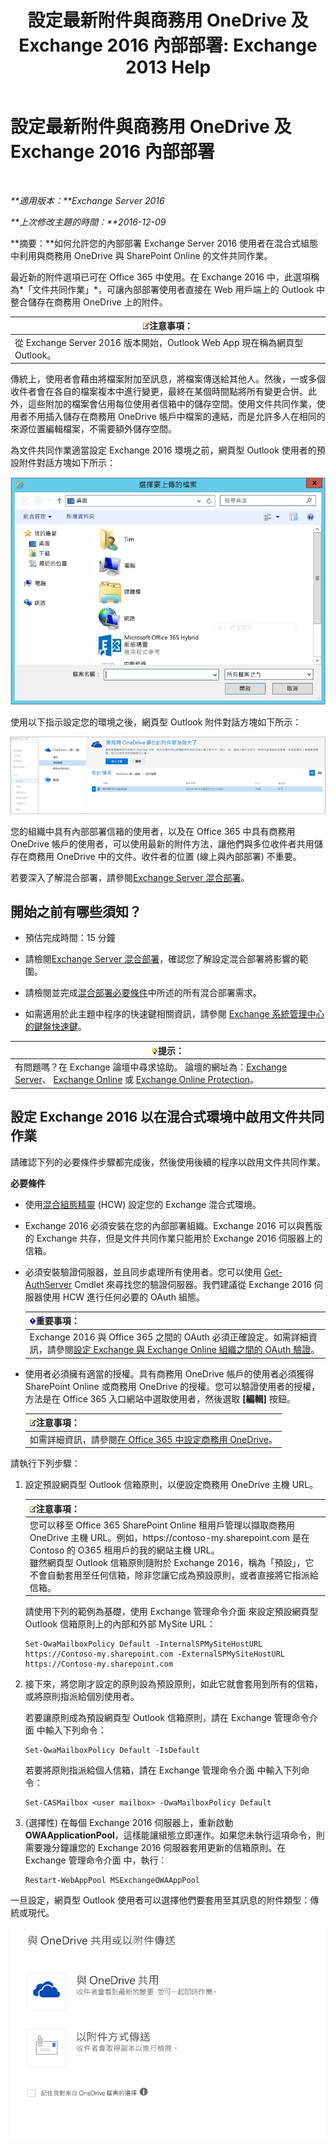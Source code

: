 ﻿---
title: '設定最新附件與商務用 OneDrive 及 Exchange 2016 內部部署: Exchange 2013 Help'
TOCTitle: 設定最新附件與商務用 OneDrive 及 Exchange 2016 內部部署
ms:assetid: 799518aa-7cfe-4708-92ee-98057ff168f5
ms:mtpsurl: https://technet.microsoft.com/zh-tw/library/Mt589761(v=EXCHG.150)
ms:contentKeyID: 70318164
ms.date: 01/11/2018
mtps_version: v=EXCHG.150
ms.translationtype: HT
---

# 設定最新附件與商務用 OneDrive 及 Exchange 2016 內部部署

 

_**適用版本：**Exchange Server 2016_

_**上次修改主題的時間：**2016-12-09_

**摘要：**如何允許您的內部部署 Exchange Server 2016 使用者在混合式組態中利用與商務用 OneDrive 與 SharePoint Online 的文件共同作業。

最近新的附件選項已可在 Office 365 中使用。在 Exchange 2016 中，此選項稱為*「文件共同作業」*，可讓內部部署使用者直接在 Web 用戶端上的 Outlook 中整合儲存在商務用 OneDrive 上的附件。

<table>
<thead>
<tr class="header">
<th><img src="images/JJ150559.note(EXCHG.150).gif" title="注意事項" alt="注意事項" />注意事項：</th>
</tr>
</thead>
<tbody>
<tr class="odd">
<td>從 Exchange Server 2016 版本開始，Outlook Web App 現在稱為網頁型 Outlook。</td>
</tr>
</tbody>
</table>


傳統上，使用者會藉由將檔案附加至訊息，將檔案傳送給其他人。然後，一或多個收件者會在各自的檔案複本中進行變更，最終在某個時間點將所有變更合併。此外，這些附加的檔案會佔用每位使用者信箱中的儲存空間。使用文件共同作業，使用者不用插入儲存在商務用 OneDrive 帳戶中檔案的連結，而是允許多人在相同的來源位置編輯檔案，不需要額外儲存空間。

為文件共同作業適當設定 Exchange 2016 環境之前，網頁型 Outlook 使用者的預設附件對話方塊如下所示：

![傳統附件對話方塊](images/Mt589761.f8c74d70-42f9-48c6-b263-ce6cef8591a8(EXCHG.150).png "傳統附件對話方塊")

使用以下指示設定您的環境之後，網頁型 Outlook 附件對話方塊如下所示：

![已啟用現代附件的附件對話方塊](images/Mt589761.89eeae65-ce3a-4c47-b57e-db734a1de95b(EXCHG.150).png "已啟用現代附件的附件對話方塊")

您的組織中具有內部部署信箱的使用者，以及在 Office 365 中具有商務用 OneDrive 帳戶的使用者，可以使用最新的附件方法，讓他們與多位收件者共用儲存在商務用 OneDrive 中的文件。收件者的位置 (線上與內部部署) 不重要。

若要深入了解混合部署，請參閱[Exchange Server 混合部署](exchange-server-hybrid-deployments-exchange-2013-help.md)。

## 開始之前有哪些須知？

  - 預估完成時間：15 分鐘

  - 請檢閱[Exchange Server 混合部署](exchange-server-hybrid-deployments-exchange-2013-help.md)，確認您了解設定混合部署將影響的範圍。

  - 請檢閱並完成[混合部署必要條件](hybrid-deployment-prerequisites-exchange-2013-help.md)中所述的所有混合部署需求。

  - 如需適用於此主題中程序的快速鍵相關資訊，請參閱 [Exchange 系統管理中心的鍵盤快速鍵](https://technet.microsoft.com/zh-tw/library/jj150484\(v=exchg.150\))。

<table>
<thead>
<tr class="header">
<th><img src="images/JJ906432.tip(EXCHG.150).gif" title="提示" alt="提示" />提示：</th>
</tr>
</thead>
<tbody>
<tr class="odd">
<td>有問題嗎？在 Exchange 論壇中尋求協助。 論壇的網址為：<a href="https://go.microsoft.com/fwlink/p/?linkid=60612">Exchange Server</a>、 <a href="https://go.microsoft.com/fwlink/p/?linkid=267542">Exchange Online</a> 或 <a href="https://go.microsoft.com/fwlink/p/?linkid=285351">Exchange Online Protection</a>。</td>
</tr>
</tbody>
</table>


## 設定 Exchange 2016 以在混合式環境中啟用文件共同作業

請確認下列的必要條件步驟都完成後，然後使用後續的程序以啟用文件共同作業。

**必要條件**

  - 使用[混合組態精靈](hybrid-configuration-wizard-exchange-2013-help.md) (HCW) 設定您的 Exchange 混合式環境。

  - Exchange 2016 必須安裝在您的內部部署組織。Exchange 2016 可以與舊版的 Exchange 共存，但是文件共同作業只能用於 Exchange 2016 伺服器上的信箱。

  - 必須安裝驗證伺服器，並且同步處理所有使用者。您可以使用 [Get-AuthServer](https://technet.microsoft.com/zh-tw/library/jj218613\(v=exchg.150\)) Cmdlet 來尋找您的驗證伺服器。我們建議從 Exchange 2016 伺服器使用 HCW 進行任何必要的 OAuth 組態。
    
    <table>
    <thead>
    <tr class="header">
    <th><img src="images/JJ906432.important(EXCHG.150).gif" title="重要事項" alt="重要事項" />重要事項：</th>
    </tr>
    </thead>
    <tbody>
    <tr class="odd">
    <td>Exchange 2016 與 Office 365 之間的 OAuth 必須正確設定。如需詳細資訊，請參閱<a href="https://technet.microsoft.com/zh-tw/library/dn594521(v=exchg.150)">設定 Exchange 與 Exchange Online 組織之間的 OAuth 驗證</a>。</td>
    </tr>
    </tbody>
    </table>


  - 使用者必須擁有適當的授權。具有商務用 OneDrive 帳戶的使用者必須獲得 SharePoint Online 或商務用 OneDrive 的授權。您可以驗證使用者的授權，方法是在 Office 365 入口網站中選取使用者，然後選取 **\[編輯\]** 按鈕。
    
    <table>
    <thead>
    <tr class="header">
    <th><img src="images/JJ150559.note(EXCHG.150).gif" title="注意事項" alt="注意事項" />注意事項：</th>
    </tr>
    </thead>
    <tbody>
    <tr class="odd">
    <td>如需詳細資訊，請參閱<a href="http://go.microsoft.com/fwlink/p/?linkid=627455">在 Office 365 中設定商務用 OneDrive</a>。</td>
    </tr>
    </tbody>
    </table>


請執行下列步驟：

1.  設定預設網頁型 Outlook 信箱原則，以便設定商務用 OneDrive 主機 URL。
    
    <table>
    <thead>
    <tr class="header">
    <th><img src="images/JJ150559.note(EXCHG.150).gif" title="注意事項" alt="注意事項" />注意事項：</th>
    </tr>
    </thead>
    <tbody>
    <tr class="odd">
    <td>您可以移至 Office 365 SharePoint Online 租用戶管理以擷取商務用 OneDrive 主機 URL。例如，https://contoso-my.sharepoint.com 是在 Contoso 的 O365 租用戶的我的網站主機 URL。<br />
    雖然網頁型 Outlook 信箱原則隨附於 Exchange 2016，稱為「預設」，它不會自動套用至任何信箱，除非您讓它成為預設原則，或者直接將它指派給信箱。</td>
    </tr>
    </tbody>
    </table>
    
    請使用下列的範例為基礎，使用 Exchange 管理命令介面 來設定預設網頁型 Outlook 信箱原則上的內部和外部 MySite URL：
    
        Set-OwaMailboxPolicy Default -InternalSPMySiteHostURL https://Contoso-my.sharepoint.com -ExternalSPMySiteHostURL https://Contoso-my.sharepoint.com

2.  接下來，將您剛才設定的原則設為預設原則，如此它就會套用到所有的信箱，或將原則指派給個別使用者。
    
    若要讓原則成為預設網頁型 Outlook 信箱原則，請在 Exchange 管理命令介面 中輸入下列命令：
    
        Set-OwaMailboxPolicy Default -IsDefault 
    
    若要將原則指派給個人信箱，請在 Exchange 管理命令介面 中輸入下列命令：
    
        Set-CASMailbox <user mailbox> -OwaMailboxPolicy Default

3.  (選擇性) 在每個 Exchange 2016 伺服器上，重新啟動 **OWAApplicationPool**，這樣能讓組態立即運作。如果您未執行這項命令，則需要幾分鐘讓您的 Exchange 2016 伺服器套用更新的信箱原則。在 Exchange 管理命令介面 中，執行︰
    
        Restart-WebAppPool MSExchangeOWAAppPool

一旦設定，網頁型 Outlook 使用者可以選擇他們要套用至其訊息的附件類型：傳統或現代。

![附件選項對話方塊、與 OneDrive 共用或以附件傳送](images/Mt589761.7d2f27c2-3638-479a-a577-029ac61e7d95(EXCHG.150).png "附件選項對話方塊、與 OneDrive 共用或以附件傳送")

